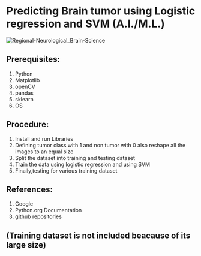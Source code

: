 # Predicting Brain tumor using Logistic regression and SVM (A.I./M.L.)

![Regional-Neurological_Brain-Science](https://user-images.githubusercontent.com/55297929/178926280-5ea1dc0f-d451-4dee-ae3f-ba2e1389d9f4.jpeg)

## Prerequisites:
1. Python
2. Matplotlib
3. openCV
4. pandas
5. sklearn
6. OS

## Procedure:

1. Install and run Libraries
2. Defining tumor class with 1 and non tumor with 0 also reshape all the images to an equal size
3. Split the dataset into training and testing dataset
4. Train the data using logistic regression and using SVM
5. Finally,testing for various training dataset

## References:

1. Google
2. Python.org Documentation
3. github repositories

## (Training dataset is not included beacause of its large size)
